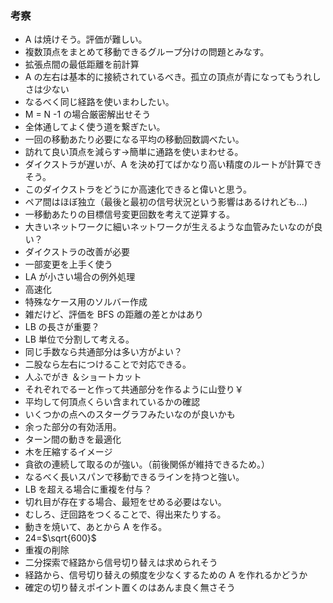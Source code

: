 ### 考察

- A は焼けそう。評価が難しい。
- 複数頂点をまとめて移動できるグループ分けの問題とみなす。
- 拡張点間の最低距離を前計算
- A の左右は基本的に接続されているべき。孤立の頂点が青になってもうれしさは少ない
- なるべく同じ経路を使いまわしたい。
- M = N -1 の場合厳密解出せそう
- 全体通してよく使う道を繋ぎたい。
- 一回の移動あたり必要になる平均の移動回数調べたい。
- 訪れて良い頂点を減らす->簡単に通路を使いまわせる。
- ダイクストラが遅いが、A を決め打てばかなり高い精度のルートが計算できそう。
- このダイクストラをどうにか高速化できると偉いと思う。
- ペア間はほぼ独立（最後と最初の信号状況という影響はあるけれども...)
- 一移動あたりの目標信号変更回数を考えて逆算する。
- 大きいネットワークに細いネットワークが生えるような血管みたいなのが良い？
- ダイクストラの改善が必要
- 一部変更を上手く使う
- LA が小さい場合の例外処理
- 高速化
- 特殊なケース用のソルバー作成
- 雑だけど、評価を BFS の距離の差とかはあり
- LB の長さが重要？
- LB 単位で分割して考える。
- 同じ手数なら共通部分は多い方がよい？
- 二股なら左右につけることで対応できる。
- 人ふでがき ＆ショートカット
- それぞれでるーと作って共通部分を作るように山登り￥
- 平均して何頂点くらい含まれているかの確認
- いくつかの点へのスターグラフみたいなのが良いかも
- 余った部分の有効活用。
- ターン間の動きを最適化
- 木を圧縮するイメージ
- 貪欲の連続して取るのが強い。（前後関係が維持できるため。）
- なるべく長いスパンで移動できるラインを持つと強い。
- LB を超える場合に重複を付与？
- 切れ目が存在する場合、最短をせめる必要はない。
- むしろ、迂回路をつくることで、得出来たりする。
- 動きを焼いて、あとから A を作る。
- 24=$\sqrt{600}$
- 重複の削除
- 二分探索で経路から信号切り替えは求められそう
- 経路から、信号切り替えの頻度を少なくするための A を作れるかどうか
- 確定の切り替えポイント置くのはあんま良く無さそう
